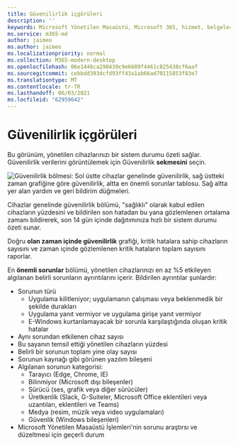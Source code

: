 ```yaml
---
title: Güvenilirlik içgörüleri
description: ''
keywords: Microsoft Yönetilen Masaüstü, Microsoft 365, hizmet, belgeler
ms.service: m365-md
author: jaimeo
ms.author: jaimeo
ms.localizationpriority: normal
ms.collection: M365-modern-desktop
ms.openlocfilehash: 06e1446ca290439c9e6689f4461c825438cf6aaf
ms.sourcegitcommit: cebbdd393dcfd93ff43a1ab66ad70115853f83e7
ms.translationtype: MT
ms.contentlocale: tr-TR
ms.lasthandoff: 06/03/2021
ms.locfileid: "62959642"
---
```

# <a name="reliability-insights"></a>Güvenilirlik içgörüleri

Bu görünüm, yönetilen cihazlarınızı bir sistem durumu özeti sağlar. Güvenilirlik verilerini görüntülemek için Güvenilirlik **sekmesini** seçin.


![Güvenilirlik bölmesi: Sol üstte cihazlar genelinde güvenilirlik, sağ üstteki zaman grafiğine göre güvenilirlik, altta en önemli sorunlar tablosu. Sağ altta yer alan yardım ve geri bildirim düğmeleri.](../../media/insights_reliability.png)

Cihazlar  genelinde güvenilirlik bölümü, "sağlıklı" olarak kabul edilen cihazların yüzdesini ve bildirilen son hatadan bu yana gözlemlenen ortalama zamanı bildirerek, son 14 gün içinde dağıtımınıza hızlı bir sistem durumu özeti sunar. 

 
Doğru **olan zaman içinde güvenilirlik** grafiği, kritik hatalara sahip cihazların sayısını ve zaman içinde gözlemlenen kritik hataların toplam sayısını raporlar.

En **önemli sorunlar** bölümü, yönetilen cihazlarınızı en az %5 etkileyen algılanan belirli sorunların ayrıntılarını içerir. Bildirilen ayrıntılar şunlardır:

- Sorunun türü
    - Uygulama kilitleniyor; uygulamanın çalışması veya beklenmedik bir şekilde durakları
    - Uygulama yanıt vermiyor ve uygulama girişe yanıt vermiyor
    - E-Windows kurtarılamayacak bir sorunla karşılaştığında oluşan kritik hatalar
- Aynı sorundan etkilenen cihaz sayısı
- Bu sayanın temsil ettiği yönetilen cihazların yüzdesi
- Belirli bir sorunun toplam yine olay sayısı
- Sorunun kaynağı gibi görünen yazılım bileşeni
- Algılanan sorunun kategorisi:
    - Tarayıcı (Edge, Chrome, IE)
    - Bilinmiyor (Microsoft dışı bileşenler)
    - Sürücü (ses, grafik veya diğer sürücüler)
    - Üretkenlik (Slack, G-Suiteler, Microsoft Office eklentileri veya uzantıları, eklentileri ve Teams)
    - Medya (resim, müzik veya video uygulamaları)
    - Güvenlik (Windows bileşenleri)
- Microsoft Yönetilen Masaüstü İşlemleri'nin sorunu araştırsı ve düzeltmesi için geçerli durum

